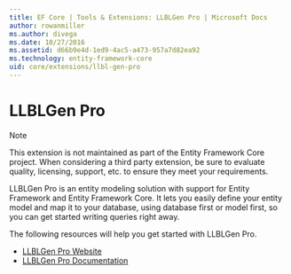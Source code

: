 ```yaml
---
title: EF Core | Tools & Extensions: LLBLGen Pro | Microsoft Docs
author: rowanmiller
ms.author: divega
ms.date: 10/27/2016
ms.assetid: d66b9e4d-1ed9-4ac5-a473-957a7d82ea92
ms.technology: entity-framework-core
uid: core/extensions/llbl-gen-pro
---
```


# LLBLGen Pro

> [!NOTE]  
> This extension is not maintained as part of the Entity Framework Core project. When considering a third party extension, be sure to evaluate quality, licensing, support, etc. to ensure they meet your requirements.

LLBLGen Pro is an entity modeling solution with support for Entity Framework and Entity Framework Core. It lets you easily define your entity model and map it to your database, using database first or model first, so you can get started writing queries right away.

The following resources will help you get started with LLBLGen Pro.
* [LLBLGen Pro Website](https://www.llblgen.com/)
* [LLBLGen Pro Documentation](http://www.llblgen.com/Pages/documentation.aspx)

